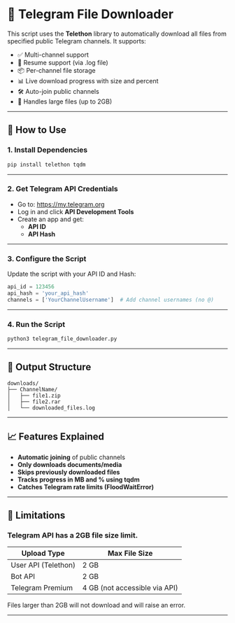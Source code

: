 
# 📁 Telegram File Downloader

This script uses the **Telethon** library to automatically download all files from specified public Telegram channels. It supports:

- ✅ Multi-channel support
- 🧠 Resume support (via .log file)
- 📦 Per-channel file storage
- 📊 Live download progress with size and percent
- 🛠 Auto-join public channels
- 🧱 Handles large files (up to 2GB)

---

## 🚀 How to Use

### 1. Install Dependencies

```bash
pip install telethon tqdm
```

---

### 2. Get Telegram API Credentials

- Go to: https://my.telegram.org
- Log in and click **API Development Tools**
- Create an app and get:
  - **API ID**
  - **API Hash**

---

### 3. Configure the Script

Update the script with your API ID and Hash:

```python
api_id = 123456
api_hash = 'your_api_hash'
channels = ['YourChannelUsername']  # Add channel usernames (no @)
```

---

### 4. Run the Script

```bash
python3 telegram_file_downloader.py
```

---

## 📂 Output Structure

```
downloads/
├── ChannelName/
│   ├── file1.zip
│   ├── file2.rar
│   └── downloaded_files.log
```

---

## 📈 Features Explained

- **Automatic joining** of public channels
- **Only downloads documents/media**
- **Skips previously downloaded files**
- **Tracks progress in MB and % using tqdm**
- **Catches Telegram rate limits (FloodWaitError)**

---

## 🚫 Limitations

### Telegram API has a 2GB file size limit.

| Upload Type | Max File Size |
|-------------|----------------|
| User API (Telethon) | 2 GB |
| Bot API | 2 GB |
| Telegram Premium | 4 GB (not accessible via API) |

Files larger than 2GB will not download and will raise an error.

---

